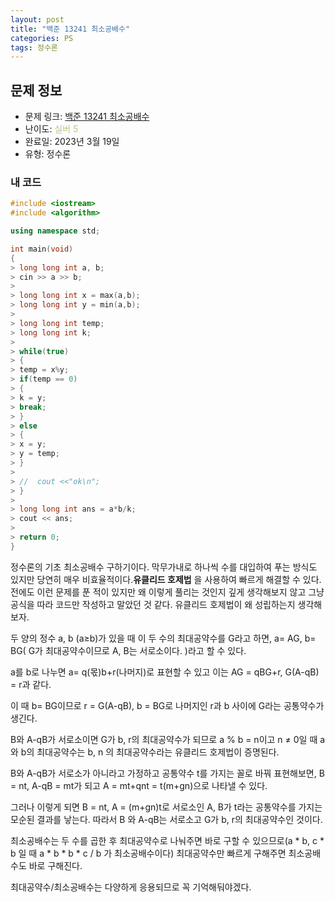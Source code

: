 ```yaml
---
layout: post
title: "백준 13241 최소공배수"
categories: PS
tags: 정수론
---
```


## 문제 정보
- 문제 링크: [백준 13241 최소공배수](https://www.acmicpc.net/problem/13241)
- 난이도: <span style="color:#B5C78A">실버 5</span>
- 완료일: 2023년 3월 19일
- 유형: 정수론

### 내 코드

```C++
#include <iostream>
#include <algorithm>

using namespace std;

int main(void)
{
> long long int a, b;
> cin >> a >> b;
> 
> long long int x = max(a,b);
> long long int y = min(a,b);
> 
> long long int temp;
> long long int k;
> 
> while(true)
> {
> temp = x%y;
> if(temp == 0)
> {
> k = y;
> break;
> }
> else
> {
> x = y;
> y = temp;
> }
> 
> //  cout <<"ok\n";
> }
> 
> long long int ans = a*b/k;
> cout << ans;
> 
> return 0;
}
```

정수론의 기초 최소공배수 구하기이다. 막무가내로 하나씩 수를 대입하여 푸는 방식도 있지만 당연히 매우 비효율적이다.**유클리드 호제법** 을 사용하여 빠르게 해결할 수 있다. 전에도 이런 문제를 푼 적이 있지만 왜 이렇게 풀리는 것인지 깊게 생각해보지 않고 그냥 공식을 따라 코드만 작성하고 말았던 것 같다. 유클리드 호제법이 왜 성립하는지 생각해보자.

두 양의 정수 a, b (a≥b)가 있을 때 이 두 수의 최대공약수를 G라고 하면, a= AG, b= BG( G가 최대공약수이므로 A, B는 서로소이다. )라고 할 수 있다.

a를 b로 나누면 a= q(몫)b+r(나머지)로 표현할 수 있고 이는 AG = qBG+r, G(A-qB) = r과 같다.

이 때 b= BG이므로 r = G(A-qB), b = BG로 나머지인 r과 b 사이에 G라는 공통약수가 생긴다.

B와 A-qB가 서로소이면 G가 b, r의 최대공약수가 되므로 a % b = n이고 n ≠ 0일 때 a와 b의 최대공약수는 b, n 의 최대공약수라는 유클리드 호제법이 증명된다.

B와 A-qB가 서로소가 아니라고 가정하고 공통약수 t를 가지는 꼴로 바꿔 표현해보면, B = nt, A-qB = mt가 되고 A = mt+qnt = t(m+gn)으로 나타낼 수 있다. 

그러나 이렇게 되면 B = nt, A = (m+gn)t로 서로소인 A, B가 t라는 공통약수를 가지는 모순된 결과를 낳는다. 따라서 B 와 A-qB는 서로소고 G가 b, r의 최대공약수인 것이다.

최소공배수는 두 수를 곱한 후 최대공약수로 나눠주면 바로 구할 수 있으므로(a * b, c * b 일 때 a * b * b * c / b 가 최소공배수이다) 최대공약수만 빠르게 구해주면 최소공배수도 바로 구해진다.

최대공약수/최소공배수는 다양하게 응용되므로 꼭 기억해둬야겠다.
